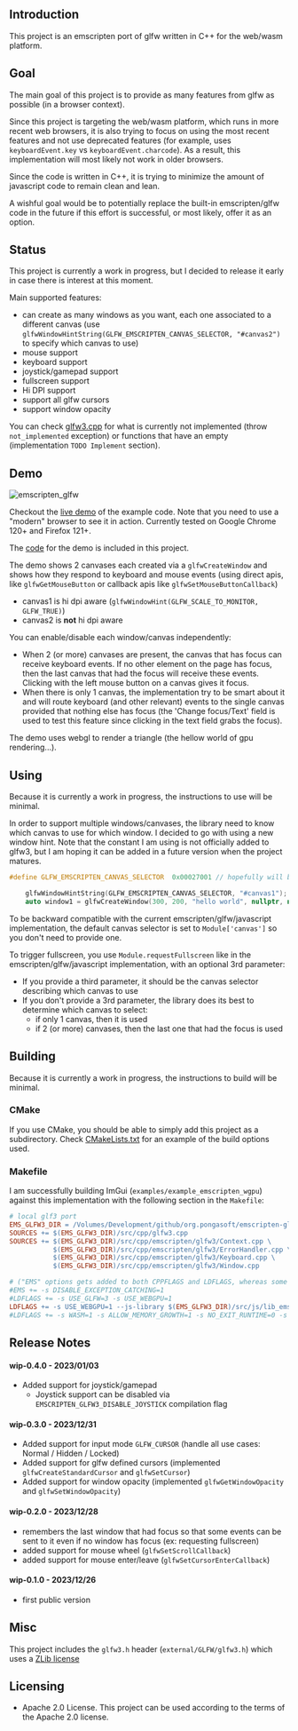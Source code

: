 Introduction
------------

This project is an emscripten port of glfw written in C++ for the web/wasm platform.

Goal
----

The main goal of this project is to provide as many features from glfw as possible (in a browser context).

Since this project is targeting the web/wasm platform, which runs in more recent web browsers, it is also trying
to focus on using the most recent features and not use deprecated features (for example, uses `keyboardEvent.key` 
vs `keyboardEvent.charcode`). As a result, this implementation will most likely not work in older browsers.

Since the code is written in C++, it is trying to minimize the amount of javascript code to remain clean and lean.

A wishful goal would be to potentially replace the built-in emscripten/glfw code in the future if this effort 
is successful, or most likely, offer it as an option.

Status
------

This project is currently a work in progress, but I decided to release it early in case there is interest at this moment.

Main supported features:
* can create as many windows as you want, each one associated to a different canvas (use 
  `glfwWindowHintString(GLFW_EMSCRIPTEN_CANVAS_SELECTOR, "#canvas2")` to specify which canvas to use)
* mouse support
* keyboard support
* joystick/gamepad support
* fullscreen support
* Hi DPI support 
* support all glfw cursors
* support window opacity

You can check [glfw3.cpp](src/cpp/glfw3.cpp) for what is currently not implemented (throw `not_implemented` exception) 
or functions that have an empty (implementation `TODO Implement` section).

Demo
----

![emscripten_glfw](https://github.com/pongasoft/emscripten-glfw/releases/download/wip-0.4.0/emscripten_glfw.png)

Checkout the [live demo](https://pongasoft.github.io/emscripten-glfw/demo/main.html) of the example code. Note that you
need to use a "modern" browser to see it in action. Currently tested on Google Chrome 120+ and Firefox 121+. 

The [code](test/client/src) for the demo is included in this project.

The demo shows 2 canvases each created via a `glfwCreateWindow` and shows how they respond to keyboard and mouse events
(using direct apis, like `glfwGetMouseButton` or callback apis like `glfwSetMouseButtonCallback`)

- canvas1 is hi dpi aware (`glfwWindowHint(GLFW_SCALE_TO_MONITOR, GLFW_TRUE)`)
- canvas2 is **not** hi dpi aware

You can enable/disable each window/canvas independently:

- When 2 (or more) canvases are present, the canvas that has focus can receive keyboard events. If no other element on 
  the page has focus, then the last canvas that had the focus will receive these events. Clicking with the left mouse 
  button on a canvas gives it focus.
- When there is only 1 canvas, the implementation try to be smart about it and will route keyboard (and other relevant) 
  events to the single canvas provided that nothing else has focus (the 'Change focus/Text' field is used to test 
  this feature since clicking in the text field grabs the focus).

The demo uses webgl to render a triangle (the hellow world of gpu rendering...).

Using
-----

Because it is currently a work in progress, the instructions to use will be minimal.

In order to support multiple windows/canvases, the library need to know which canvas to use for which window. I decided
to go with using a new window hint. Note that the constant I am using is not officially added to glfw3, but I am hoping
it can be added in a future version when the project matures.

```cpp
#define GLFW_EMSCRIPTEN_CANVAS_SELECTOR  0x00027001 // hopefully will be part of glfw3.h someday

    glfwWindowHintString(GLFW_EMSCRIPTEN_CANVAS_SELECTOR, "#canvas1");
    auto window1 = glfwCreateWindow(300, 200, "hello world", nullptr, nullptr);
```

To be backward compatible with the current emscripten/glfw/javascript implementation, the default canvas selector is 
set to `Module['canvas']` so you don't need to provide one.

To trigger fullscreen, you use `Module.requestFullscreen` like in the emscripten/glfw/javascript implementation, with
an optional 3rd parameter:
* If you provide a third parameter, it should be the canvas selector describing which canvas to use
* If you don't provide a 3rd parameter, the library does its best to determine which canvas to select:
  * if only 1 canvas, then it is used
  * if 2 (or more) canvases, then the last one that had the focus is used

Building
--------

Because it is currently a work in progress, the instructions to build will be minimal. 

### CMake

If you use CMake, you should be able to simply add this project as a subdirectory. Check 
[CMakeLists.txt](test/client/CMakeLists.txt) for an example of the build options used. 

### Makefile

I am successfully building ImGui (`examples/example_emscripten_wgpu`) against this implementation with the following section in the `Makefile`:

```Makefile
# local glf3 port
EMS_GLFW3_DIR = /Volumes/Development/github/org.pongasoft/emscripten-glfw
SOURCES += $(EMS_GLFW3_DIR)/src/cpp/glfw3.cpp
SOURCES += $(EMS_GLFW3_DIR)/src/cpp/emscripten/glfw3/Context.cpp \
           $(EMS_GLFW3_DIR)/src/cpp/emscripten/glfw3/ErrorHandler.cpp \
           $(EMS_GLFW3_DIR)/src/cpp/emscripten/glfw3/Keyboard.cpp \
           $(EMS_GLFW3_DIR)/src/cpp/emscripten/glfw3/Window.cpp

# ("EMS" options gets added to both CPPFLAGS and LDFLAGS, whereas some options are for linker only)
#EMS += -s DISABLE_EXCEPTION_CATCHING=1
#LDFLAGS += -s USE_GLFW=3 -s USE_WEBGPU=1
LDFLAGS += -s USE_WEBGPU=1 --js-library $(EMS_GLFW3_DIR)/src/js/lib_emscripten_glfw3.js
#LDFLAGS += -s WASM=1 -s ALLOW_MEMORY_GROWTH=1 -s NO_EXIT_RUNTIME=0 -s ASSERTIONS=1
```

Release Notes
-------------

#### wip-0.4.0 - 2023/01/03

- Added support for joystick/gamepad
  - Joystick support can be disabled via `EMSCRIPTEN_GLFW3_DISABLE_JOYSTICK` compilation flag

#### wip-0.3.0 - 2023/12/31

- Added support for input mode `GLFW_CURSOR` (handle all use cases: Normal / Hidden / Locked)
- Added support for glfw defined cursors (implemented `glfwCreateStandardCursor` and `glfwSetCursor`)
- Added support for window opacity (implemented `glfwGetWindowOpacity` and `glfwSetWindowOpacity`)

#### wip-0.2.0 - 2023/12/28

- remembers the last window that had focus so that some events can be sent to it even if no window has 
  focus (ex: requesting fullscreen)
- added support for mouse wheel (`glfwSetScrollCallback`)
- added support for mouse enter/leave (`glfwSetCursorEnterCallback`)

#### wip-0.1.0 - 2023/12/26

- first public version


Misc
----

This project includes the `glfw3.h` header (`external/GLFW/glfw3.h`) which uses a [ZLib license](https://www.glfw.org/license.html)

Licensing
---------

- Apache 2.0 License. This project can be used according to the terms of the Apache 2.0 license.
